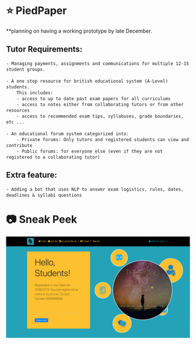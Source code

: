 # :star: PiedPaper

**planning on having a working prototype by late December.

## Tutor Requirements:

	- Managing payments, assignments and communications for multiple 12-15 student groups.

	- A one stop resource for british educational system (A-Level) students. 
		This includes:
		- access to up to date past exam papers for all curriculums
		- access to notes either from collaborating tutors or from other resources
		- access to recommended exam tips, syllabuses, grade boundaries, etc ...

	- An educational forum system categorized into:
		- Private forums: Only tutors and registered students can view and contribute
		- Public forums: for everyone else (even if they are not registered to a collaborating tutor)

## Extra feature:
	- Adding a bot that uses NLP to answer exam logistics, rules, dates, deadlines & syllabi questions


# :camera: Sneak Peek
![screenshot](public/images/SS.png?raw=true "Screenshot")
